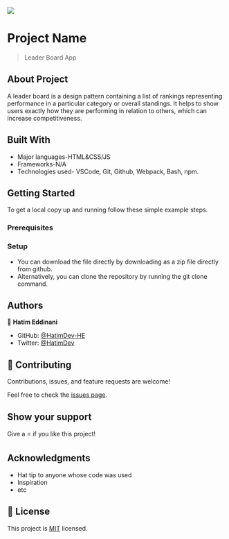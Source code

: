 ![](https://img.shields.io/badge/Microverse-blueviolet)

# Project Name

> Leader Board App

## About Project

A leader board is a design pattern containing a list of rankings representing performance in a particular category or overall standings. It helps to show users exactly how they are performing in relation to others, which can increase competitiveness.

## Built With

- Major languages-HTML&CSS/JS
- Frameworks-N/A
- Technologies used- VSCode, Git, Github, Webpack, Bash, npm.

## Getting Started
To get a local copy up and running follow these simple example steps.

### Prerequisites

### Setup
- You can download the file directly by downloading as a zip file directly from github.
- Alternatively, you can clone the repository by running the git clone command.

## Authors

👤 **Hatim Eddinani**

- GitHub: [@HatimDev-HE](https://github.com/githubhandle)
- Twitter: [@HatimDev](https://twitter.com/twitterhandle)

## 🤝 Contributing

Contributions, issues, and feature requests are welcome!

Feel free to check the [issues page](../../issues/).

## Show your support

Give a ⭐️ if you like this project!

## Acknowledgments

- Hat tip to anyone whose code was used
- Inspiration
- etc

## 📝 License

This project is [MIT](./MIT.md) licensed.





